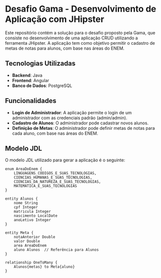 # Desafio Gama - Desenvolvimento de Aplicação com JHipster

Este repositório contém a solução para o desafio proposto pela Gama, que consiste no desenvolvimento de uma aplicação CRUD utilizando a ferramenta JHipster. A aplicação tem como objetivo permitir o cadastro de metas de notas para alunos, com base nas áreas do ENEM.

## Tecnologias Utilizadas

- **Backend**: Java
- **Frontend**: Angular
- **Banco de Dados**: PostgreSQL

## Funcionalidades

- **Login de Administrador**: A aplicação permite o login de um administrador com as credenciais padrão (admin/admin).
- **Cadastro de Alunos**: O administrador pode cadastrar novos alunos.
- **Definição de Metas**: O administrador pode definir metas de notas para cada aluno, com base nas áreas do ENEM.

## Modelo JDL

O modelo JDL utilizado para gerar a aplicação é o seguinte:

```jdl
enum AreaDoEnem {
    LINGUAGENS_CODIGOS_E_SUAS_TECNOLOGIAS,
    CIENCIAS_HUMANAS_E_SUAS_TECNOLOGIAS,
    CIENCIAS_DA_NATUREZA_E_SUAS_TECNOLOGIAS,
    MATEMATICA_E_SUAS_TECNOLOGIAS
}

entity Alunos {
    nome String
    cpf Integer
    matricula Integer
    nascimento LocalDate
    anoLetivo Integer
}

entity Meta {
    notaAnterior Double
    valor Double
    area AreaDoEnem
    aluno Alunos  // Referência para Alunos
}

relationship OneToMany {
    Alunos{metas} to Meta{aluno}
}
